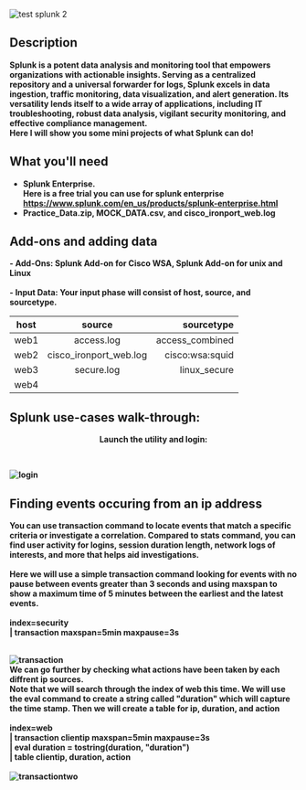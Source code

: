 
![test splunk 2](https://github.com/Lynnk1/images-in-readme/assets/89667260/677ac60f-7550-4338-8a41-c9124dae5006)
<h2>Description</h2>

<b>Splunk is a potent data analysis and monitoring tool that empowers organizations with actionable insights. Serving as a centralized repository and a universal forwarder for logs, Splunk excels in data ingestion, traffic monitoring, data visualization, and alert generation. Its versatility lends itself to a wide array of applications, including IT troubleshooting, robust data analysis, vigilant security monitoring, and effective compliance management. </b>
<br/>
<b> Here I will show you some mini projects of what Splunk can do!

<h2>What you'll need </h2>

- <b>Splunk Enterprise.
<br/>Here is a free trial you can use for splunk enterprise https://www.splunk.com/en_us/products/splunk-enterprise.html
- <b>Practice_Data.zip, MOCK_DATA.csv, and cisco_ironport_web.log<br/>
<h2>Add-ons and adding data</h2>
- <b>Add-Ons:</b>
Splunk Add-on for Cisco WSA, Splunk Add-on for unix and Linux
<br/> <br/>
- <b>Input Data:</b> 
Your input phase will consist of host, source, and sourcetype.

| host      | source        | sourcetype |
| ----------|:-------------:| ------------:|
| web1      | access.log    | access_combined |
| web2      | cisco_ironport_web.log | cisco:wsa:squid |
| web3      | secure.log    | linux_secure  |
| web4 

<h2>Splunk use-cases walk-through:</h2>

<p align="center">
Launch the utility and login:</p>
<br/>

![login](https://github.com/Lynnk1/images-in-readme/assets/89667260/a6a43c0d-907b-4461-8fef-3a0b70a20728)

<h2> Finding events occuring from an ip address </h2>
<b> You can use transaction command to locate events that match a specific criteria or investigate a correlation.</b>
<b> Compared to stats command, you can find user activity for logins, session duration length, network logs of interests, and more that helps aid investigations.</b>
<br/> <br/>
Here we will use a simple transaction command looking for events with no pause between events greater than 3 seconds and using maxspan to show a maximum time of 5 minutes between the earliest and the latest events.
<br/> <br/>
 index=security 
<br/>
| transaction maxspan=5min maxpause=3s 
<br>
<br/>

![transaction](https://github.com/Lynnk1/Splunk/assets/89667260/b9e261f9-ae25-4f2c-b0e9-4a9a7ffe40fb) 
<br/>
We can go further by checking what actions have been taken by each diffrent ip sources.
<br/>
Note that we will search through the index of web this time. We will use the eval command to create a string called "duration" which will capture the time stamp. Then we will create a table for ip, duration, and action
<br/>
<br/>
index=web
<br/>
| transaction clientip maxspan=5min maxpause=3s
<br/>
| eval duration = tostring(duration, "duration")
<br/>
| table clientip, duration, action
<br>
<br/>
![transactiontwo](https://github.com/Lynnk1/images-in-readme/assets/89667260/c0818c87-6701-4c0c-ae6c-0eb0629241cc)
<br/>



